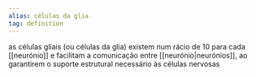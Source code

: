 ```yaml
---
alias: células da glia
tag: definition
---
```


as células gliais (ou células da glia) existem num rácio de 10 para cada [[neurónio]] e facilitam a comunicação entre [[neurónio|neurónios]], ao garantirem o suporte estrutural necessário às células nervosas
